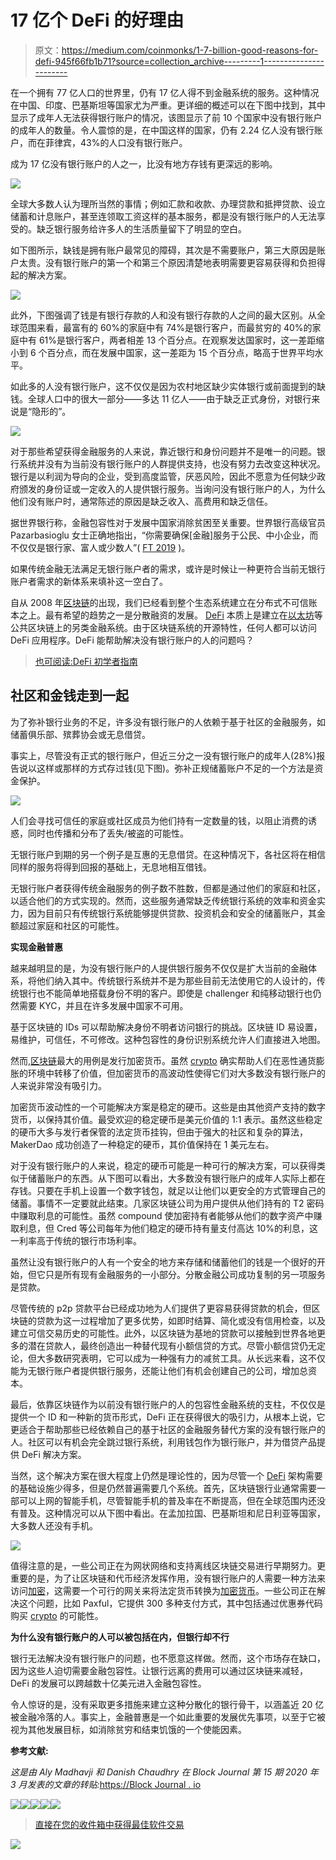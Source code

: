 # 17 亿个 DeFi 的好理由

> 原文：<https://medium.com/coinmonks/1-7-billion-good-reasons-for-defi-945f66fb1b71?source=collection_archive---------1----------------------->

在一个拥有 77 亿人口的世界里，仍有 17 亿人得不到金融系统的服务。这种情况在中国、印度、巴基斯坦等国家尤为严重。更详细的概述可以在下图中找到，其中显示了成年人无法获得银行账户的情况，该图显示了前 10 个国家中没有银行账户的成年人的数量。令人震惊的是，在中国这样的国家，仍有 2.24 亿人没有银行账户，而在菲律宾，43%的人口没有银行账户。

成为 17 亿没有银行账户的人之一，比没有地方存钱有更深远的影响。

![](img/f123ce6cc47dd0ee155345ded62ff5d9.png)

全球大多数人认为理所当然的事情；例如汇款和收款、办理贷款和抵押贷款、设立储蓄和计息账户，甚至连领取工资这样的基本服务，都是没有银行账户的人无法享受的。缺乏银行服务给许多人的生活质量留下了明显的空白。

如下图所示，缺钱是拥有账户最常见的障碍，其次是不需要账户，第三大原因是账户太贵。没有银行账户的第一个和第三个原因清楚地表明需要更容易获得和负担得起的解决方案。

![](img/8d5f43e60eb3caa58aaf5123d6c61447.png)

此外，下图强调了钱是有银行存款的人和没有银行存款的人之间的最大区别。从全球范围来看，最富有的 60%的家庭中有 74%是银行客户，而最贫穷的 40%的家庭中有 61%是银行客户，两者相差 13 个百分点。在观察发达国家时，这一差距缩小到 6 个百分点，而在发展中国家，这一差距为 15 个百分点，略高于世界平均水平。

如此多的人没有银行账户，这不仅仅是因为农村地区缺少实体银行或前面提到的缺钱。全球人口中的很大一部分——多达 11 亿人——由于缺乏正式身份，对银行来说是“隐形的”。

![](img/db4bb4c946ca078298b2e62315f5f9f4.png)

对于那些希望获得金融服务的人来说，靠近银行和身份问题并不是唯一的问题。银行系统并没有为当前没有银行账户的人群提供支持，也没有努力去改变这种状况。银行是以利润为导向的企业，受到高度监管，厌恶风险，因此不愿意为任何缺少政府颁发的身份证或一定收入的人提供银行服务。当询问没有银行账户的人，为什么他们没有账户时，通常陈述的原因是缺乏收入、高费用和缺乏信任。

据世界银行称，金融包容性对于发展中国家消除贫困至关重要。世界银行高级官员 Pazarbasioglu 女士正确地指出，“你需要确保[金融]服务于公民、中小企业，而不仅仅是银行家、富人或少数人”( [FT 2019](https://www.ft.com/content/0fb60294-4b36-11e9-bde6-79eaea5acb64) )。

如果传统金融无法满足无银行账户者的需求，或许是时候让一种更符合当前无银行账户者需求的新体系来填补这一空白了。

自从 2008 年[区块链](https://blog.coincodecap.com/tag/blockchain/)的出现，我们已经看到整个生态系统建立在分布式不可信账本之上。最有希望的趋势之一是分散融资的发展。 [DeFi](https://blog.coincodecap.com/tag/defi/) 本质上是建立在[以太坊](https://blog.coincodecap.com/tag/ethereum/)等公共区块链上的另类金融系统。由于区块链系统的开源特性，任何人都可以访问 DeFi 应用程序。DeFi 能帮助解决没有银行账户的人的问题吗？

> [也可阅读:DeFi 初学者指南](https://blog.coincodecap.com/a-beginner-guide-to-defi-decentralized-finance/)

## **社区和金钱走到一起**

为了弥补银行业务的不足，许多没有银行账户的人依赖于基于社区的金融服务，如储蓄俱乐部、殡葬协会或无息借贷。

事实上，尽管没有正式的银行账户，但近三分之一没有银行账户的成年人(28%)报告说以这样或那样的方式存过钱(见下图)。弥补正规储蓄账户不足的一个方法是资金保护。

![](img/34279e8b55a4267d67cd40114302d992.png)

人们会寻找可信任的家庭或社区成员为他们持有一定数量的钱，以阻止消费的诱惑，同时也传播和分布了丢失/被盗的可能性。

无银行账户到期的另一个例子是互惠的无息借贷。在这种情况下，各社区将在相信同样的服务将得到回报的基础上，无息地相互借钱。

无银行账户者获得传统金融服务的例子数不胜数，但都是通过他们的家庭和社区，以适合他们的方式实现的。然而，这些服务通常缺乏传统银行系统的效率和资金实力，因为目前只有传统银行系统能够提供贷款、投资机会和安全的储蓄账户，其金额超过家庭和社区的可能性。

**实现金融普惠**

越来越明显的是，为没有银行账户的人提供银行服务不仅仅是扩大当前的金融体系，将他们纳入其中。传统银行系统并不是为那些目前无法使用它的人设计的，传统银行也不能简单地搭载身份不明的客户。即使是 challenger 和纯移动银行也仍然需要 KYC，并且在许多发展中国家不可用。

基于区块链的 IDs 可以帮助解决身份不明者访问银行的挑战。区块链 ID 易设置，易维护，可信任，不可修改。这种包容性的身份识别系统允许人们直接进入地图。

然而,[区块链](https://blog.coincodecap.com/tag/blockchain/)最大的用例是发行加密货币。虽然 [crypto](https://blog.coincodecap.com/tag/crypto/) 确实帮助人们在恶性通货膨胀的环境中转移了价值，但加密货币的高波动性使得它们对大多数没有银行账户的人来说非常没有吸引力。

加密货币波动性的一个可能解决方案是稳定的硬币。这些是由其他资产支持的数字货币，以保持其价值。最受欢迎的稳定硬币是美元价值的 1:1 表示。虽然这些稳定的硬币大多与发行者保管的法定货币挂钩，但由于强大的社区和复杂的算法，MakerDao 成功创造了一种稳定的硬币，其价值保持在 1 美元左右。

对于没有银行账户的人来说，稳定的硬币可能是一种可行的解决方案，可以获得类似于储蓄账户的东西。从下图可以看出，大多数没有银行账户的成年人实际上都在存钱。只要在手机上设置一个数字钱包，就足以让他们以更安全的方式管理自己的储蓄。事情不一定要就此结束。几家区块链公司为用户提供从他们持有的 T2 密码中赚取利息的可能性。虽然 compound 使加密持有者能够从他们的数字资产中赚取利息，但 Cred 等公司每年为他们稳定的硬币持有量支付高达 10%的利息，这一利率高于传统的银行市场利率。

虽然让没有银行账户的人有一个安全的地方来存储和储蓄他们的钱是一个很好的开始，但它只是所有现有金融服务的一小部分。分散金融公司成功复制的另一项服务是贷款。

尽管传统的 p2p 贷款平台已经成功地为人们提供了更容易获得贷款的机会，但区块链的贷款为这一过程增加了更多优势，如即时结算、简化或没有信用检查，以及建立可信交易历史的可能性。此外，以区块链为基地的贷款可以接触到世界各地更多的潜在贷款人，最终创造出一种替代现有小额信贷的方式。尽管小额信贷仍无定论，但大多数研究表明，它可以成为一种强有力的减贫工具。从长远来看，这不仅能为无银行账户者提供银行服务，还能让他们有机会创建自己的公司，增加总资本。

最后，依靠区块链作为以前没有银行账户的人的包容性金融系统的支柱，不仅仅是提供一个 ID 和一种新的货币形式，DeFi 正在获得很大的吸引力，从根本上说，它更适合于帮助那些已经依赖自己的基于社区的金融服务替代方案的没有银行账户的人。社区可以有机会完全跳过银行系统，利用钱包作为银行账户，并为借贷产品提供 DeFi 解决方案。

当然，这个解决方案在很大程度上仍然是理论性的，因为尽管一个 [DeFi](https://blog.coincodecap.com/tag/defi/) 架构需要的基础设施少得多，但是仍然普遍需要几个系统。首先，区块链银行业通常需要一部可以上网的智能手机，尽管智能手机的普及率在不断提高，但在全球范围内还没有普及。这种情况可以从下图中看出。在孟加拉国、巴基斯坦和尼日利亚等国家，大多数人还没有手机。

![](img/9b5297b29d782fae5ab599afc9ec2820.png)

值得注意的是，一些公司正在为网状网络和支持离线区块链交易进行早期努力。更重要的是，为了让区块链和代币经济发挥作用，没有银行账户的人需要一种方法来访问[加密](https://blog.coincodecap.com/tag/crypto/)，这需要一个可行的网关来将法定货币转换为[加密货币](https://blog.coincodecap.com/tag/cryptocurrency/)。一些公司正在解决这个问题，比如 Paxful，它提供 300 多种支付方式，其中包括通过优惠券代码购买 [crypto](https://blog.coincodecap.com/tag/crypto/) 的可能性。

**为什么没有银行账户的人可以被包括在内，但银行却不行**

银行无法解决没有银行账户的问题，也不愿意这样做。然而，这个市场存在缺口，因为这些人迫切需要金融包容性。让银行远离的费用可以通过区块链来减轻，DeFi 的发展可以跨越数十亿美元进入金融包容性。

令人惊讶的是，没有采取更多措施来建立这种分散化的银行骨干，以涵盖近 20 亿被金融冷落的人。事实上，金融普惠是一个如此重要的发展优先事项，以至于它被视为其他发展目标，如消除贫穷和结束饥饿的一个使能因素。

**参考文献:**

*这是由 Aly Madhavji 和 Danish Chaudhry 在 Block Journal 第 15 期 2020 年 3 月发表的文章的转贴:*[https://Block Journal . io](https://blockjournal.io/)

![](img/3ad4fa122d21691920795954e10d6e1c.png)![](img/5d749b035be0258fbd511ec2973d6deb.png)![](img/daa0990f6cc97dfd4c16406d3192b748.png)![](img/05e2704b3c1441d2cf5caae6aede1b06.png)![](img/289f94aa4a1da5250a620bf86b591414.png)

> [直接在您的收件箱中获得最佳软件交易](https://coincodecap.com/?utm_source=coinmonks)

[![](img/7c0b3dfdcbfea594cc0ae7d4f9bf6fcb.png)](https://coincodecap.com/?utm_source=coinmonks)